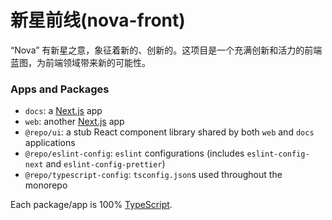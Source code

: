# 新星前线(nova-front)

“Nova” 有新星之意，象征着新的、创新的。这项目是一个充满创新和活力的前端蓝图，为前端领域带来新的可能性。

### Apps and Packages

- `docs`: a [Next.js](https://nextjs.org/) app
- `web`: another [Next.js](https://nextjs.org/) app
- `@repo/ui`: a stub React component library shared by both `web` and `docs` applications
- `@repo/eslint-config`: `eslint` configurations (includes `eslint-config-next` and `eslint-config-prettier`)
- `@repo/typescript-config`: `tsconfig.json`s used throughout the monorepo

Each package/app is 100% [TypeScript](https://www.typescriptlang.org/).
